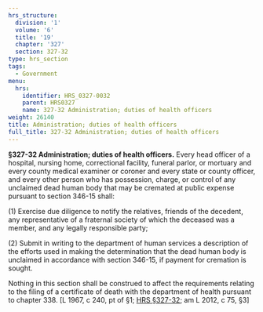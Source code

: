 ```yaml
---
hrs_structure:
  division: '1'
  volume: '6'
  title: '19'
  chapter: '327'
  section: 327-32
type: hrs_section
tags:
  - Government
menu:
  hrs:
    identifier: HRS_0327-0032
    parent: HRS0327
    name: 327-32 Administration; duties of health officers
weight: 26140
title: Administration; duties of health officers
full_title: 327-32 Administration; duties of health officers
---
```

**§327-32 Administration; duties of health officers.** Every head officer of a hospital, nursing home, correctional facility, funeral parlor, or mortuary and every county medical examiner or coroner and every state or county officer, and every other person who has possession, charge, or control of any unclaimed dead human body that may be cremated at public expense pursuant to section 346-15 shall:

(1) Exercise due diligence to notify the relatives, friends of the decedent, any representative of a fraternal society of which the deceased was a member, and any legally responsible party;

(2) Submit in writing to the department of human services a description of the efforts used in making the determination that the dead human body is unclaimed in accordance with section 346-15, if payment for cremation is sought.

Nothing in this section shall be construed to affect the requirements relating to the filing of a certificate of death with the department of health pursuant to chapter 338\. [L 1967, c 240, pt of §1; [HRS §327-32](/title-19/chapter-327/section-327-32/); am L 2012, c 75, §3]